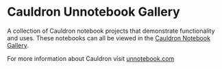 # Cauldron Unnotebook Gallery
 
 A collection of Cauldron notebook projects that demonstrate functionality and
 uses. These notebooks can all be viewed in the 
 [Cauldron Notebook Gallery](http://www.unnotebook.com/gallery/).
 
 For more information about Cauldron visit 
 [unnotebook.com](http://www.unnotebook.com)
 